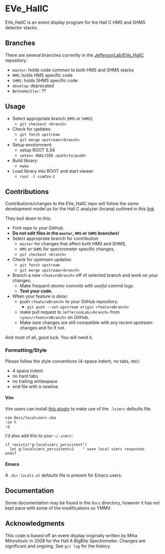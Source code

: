 # EVe_HallC

EVe_HallC is an event display program for the Hall C HMS and SHMS detector
stacks.


## Branches

There are several branches currenlty in the [JeffersonLab/EVe_HallC][EVe_GitHub]
repository:
- `master`: holds code common to both HMS and SHMS stacks
- `HMS`: holds HMS specific code
- `SHMS`: holds SHMS specific code
- `develop`: deprecated
- `BetheHeitler`: ??

[EVe_GitHub]: https://github.com/JeffersonLab/EVe_HallC (JeffersonLab/EVe_HallC)


## Usage

- Select appropriate branch (`HMS` or `SHMS`):
    - `git checkout <branch>`
- Check for updates:
    - `git fetch upstream`
    - `git merge upstream/<branch>`
- Setup environment:
    - setup ROOT 5.34
    - `setenv ANALYZER <path/to/podd>`
- Build library:
    - `make`
- Load library into ROOT and start viewer:
    - `root -l simEVe.C`


## Contributions

Contributions/changes to the EVe_HallC repo will follow the same development
model as for the Hall C analyzer (hcana) outlined in this [link][hcana].

They boil down to this:
- Fork repo to your GitHub.
- **Do not edit files in the `master`, `HMS` or `SHMS` branches!**
- Select appropriate branch for contribution
    - `master` for changes that affect both HMS and SHMS,
    - `HMS` or `SHMS` for spectrometer specific changes,
    - `git checkout <branch>`
- Check for upstream updates:
    - `git fetch upstream`
    - `git merge upstream/<branch>`
- Branch a new `<featureBranch>` off of selected branch and work on your changes.
    - Make frequent _atomic_ commits with _useful_ commit logs.
    - **Test your code.**
- When your feature is _done_:
    - push `<featureBranch>` to your GitHub repository:
        - `git push --set-upstream origin <featureBranch>`
    - make pull request to `JeffersonLab/<branch>` from `<you>/<featureBranch>`
      on GitHub.
    - Make sure changes are still compatible with any recent upstream changes
      and fix if not.

And most of all, good luck. You will need it.

[hcana]: https://hallcweb.jlab.org/wiki/index.php/Analyzer/Git#Setup_and_creating_a_personal_fork_of_the_analyzer (hcana GitHub repository)


### Formatting/Style

Please follow the style conventions (4-space indent, no tabs, etc):
- 4 space indent
- no hard tabs
- no trailing whitespace
- end file with a newline

#### Vim

Vim users can install [this plugin][vim_plugin] to make use of the `.lvimrc`
defaults file.

    vim Docs/localvimrc.vba
    :so %
    :q

I'd also add this to your `~/.vimrc`:

    if !exists("g:localvimrc_persistent")
      let g:localvimrc_persistent=2    " save local vimrc responses
    endif

#### Emacs

A `.dir-locals.el` defaults file is present for Emacs users.

[vim_plugin]: http://www.vim.org/scripts/script.php?script_id=441 (Vim plugin)


## Documentation

Some documentation may be found in the `Docs` directory, however it has not
kept pace with some of the modifications so YMMV.


## Acknowledgments

This code is based off an event display originally written by Miha Mihovilovic
in 2008 for the Hall A BigBite Spectrometer. Changes are significant and
ongoing. See `git log` for the history.
